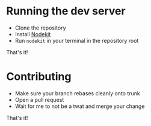 # Running the dev server

- Clone the repository
- Install [Nodekit](https://github.com/small-tech/nodekit)
- Run `nodekit` in your terminal in the repository root

That's it!

# Contributing

- Make sure your branch rebases cleanly onto trunk
- Open a pull request
- Wait for me to not be a twat and merge your change

That's it!

